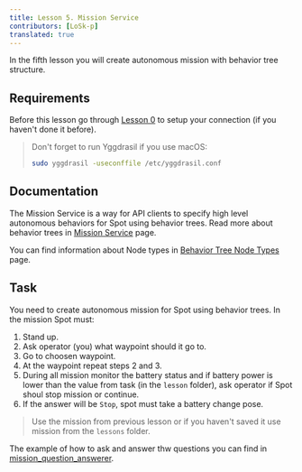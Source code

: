 ```yaml
---
title: Lesson 5. Mission Service
contributors: [LoSk-p]
translated: true
---
```


In the fifth lesson you will create autonomous mission with behavior tree structure.

## Requirements

Before this lesson go through [Lesson 0](/docs/spot-lesson0) to setup your connection (if you haven't done it before).

> Don't forget to run Yggdrasil if you use macOS:
> ```bash
> sudo yggdrasil -useconffile /etc/yggdrasil.conf
> ```

## Documentation

The Mission Service is a way for API clients to specify high level autonomous behaviors for Spot using behavior trees. Read more about behavior trees in [Mission Service](https://dev.bostondynamics.com/docs/concepts/autonomy/missions_service) page.

You can find information about Node types in [Behavior Tree Node Types](/docs/spot-behavior-tree-node-types) page.

## Task

You need to create autonomous mission for Spot using behavior trees. In the mission Spot must:
1. Stand up.
2. Ask operator (you) what waypoint should it go to.
3. Go to choosen waypoint.
4. At the waypoint repeat steps 2 and 3.
5. During all mission monitor the battery status and if battery power is lower than the value from task (in the `lesson` folder), ask operator if Spot shoul stop mission or continue.
6. If the answer will be `Stop`, spot must take a battery change pose.

> Use the mission from previous lesson or if you haven't saved it use mission from the `lessons` folder.

The example of how to ask and answer thw questions you can find in [mission_question_answerer](https://github.com/boston-dynamics/spot-sdk/tree/master/python/examples/mission_question_answerer).